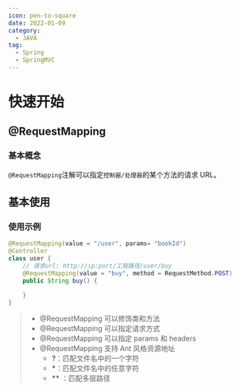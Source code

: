 ```yaml
---
icon: pen-to-square
date: 2022-01-09
category:
  - JAVA
tag:
  - Spring
  - SpringMVC
---
```


# 快速开始

## @RequestMapping

### 基本概念

`@RequestMapping`注解可以指定`控制器/处理器`的某个方法的请求 URL。

## 基本使用

### 使用示例

```java
@RequestMapping(value = "/user", params= "bookId")
@Controller
class user {
    // 请求url: http://ip:port/工程路径/user/buy
    @RequestMapping(value = "buy", method = RequestMethod.POST)
    public String buy() {

    }
}
```

> - @RequestMapping 可以修饰类和方法
> - @RequestMapping 可以指定请求方式
> - @RequestMapping 可以指定 params 和 headers
> - @RequestMapping 支持 Ant 风格资源地址
>   - **?**：匹配文件名中的一个字符
>   - **\***：匹配文件名中的任意字符
>   - **\*\*** ：匹配多层路径
